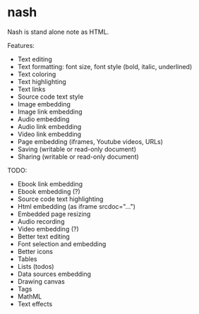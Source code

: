 # nash

Nash is stand alone note as HTML.

Features:
- Text editing
- Text formatting: font size, font style (bold, italic, underlined)
- Text coloring
- Text highlighting
- Text links
- Source code text style
- Image embedding
- Image link embedding
- Audio embedding
- Audio link embedding
- Video link embedding
- Page embedding (iframes, Youtube videos, URLs)
- Saving (writable or read-only document)
- Sharing (writable or read-only document)

TODO:
- Ebook link embedding
- Ebook embedding (?)
- Source code text highlighting
- Html embedding (as iframe srcdoc="...")
- Embedded page resizing
- Audio recording
- Video embedding (?)
- Better text editing
- Font selection and embedding
- Better icons
- Tables
- Lists (todos)
- Data sources embedding
- Drawing canvas
- Tags
- MathML
- Text effects